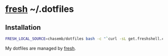 # [fresh] ~/.dotfiles

## Installation

``` sh
FRESH_LOCAL_SOURCE=chasemb/dotfiles bash -c "`curl -sL get.freshshell.com`"
```

My dotfiles are managed by [fresh].

[fresh]: https://github.com/freshshell/fresh

